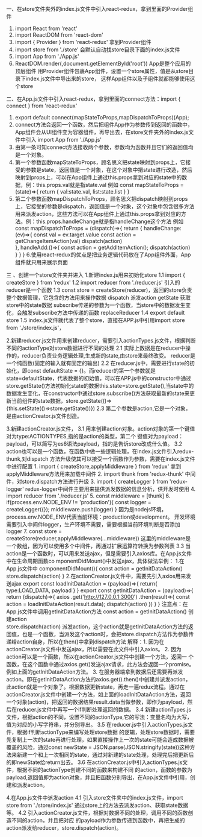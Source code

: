 一、在store文件夹外的index.js文件中引入react-redux，拿到里面的Provider组件
1. import React from 'react'
2. import ReactDOM from 'react-dom'
3. import { Provider } from 'react-redux' 拿到Provider组件
4. import store from './store' 会默认自动找store目录下面的index.js文件
5. import App from './App.js'
6. ReactDOM.render(<Provider store={store}><App /></Provider>,document.getElementById('root'))
App是整个应用的顶层组件
用Provider组件包裹App组件，设置一个store属性，值是从store目录下index.js文件中导出来的store，
这样App组件以及子组件就都能够使用这个store

二、在App.js文件中引入react-redux，拿到里面的connect方法：import { connect } from 'react-redux'
1. export default connect(mapStateToProps,mapDispatchToProps)(App);
2. connect方法会返回一个函数，然后把组件App作为参数传到返回的函数中，App组件会从UI组件变为容器组件，再导出去，在store文件夹外的index.js文件中引入 import App from './App.js' 
3. 由第一条可知connect方法接收两个参数，参数均为函数并且它们的返回值均是一个对象。
4. 第一个参数函数mapStateToProps，顾名思义把state映射到props上，它接受的参数是state，返回值是一个对象，在这个对象中把state进行改造，然后映射到props上，可以在App组件上通过this.props拿到对应的state中的数据，例：this.props.val就是指state.val
例如 const mapStateToProps = (state)=>{
	return {
		val:state.val,
		list:state.list
	}
}
5. 第二个参数函数mapDispatchToProps，顾名思义把dispatch映射到props上，它接受的参数是dispatch，返回值是一个对象，这个对象中包含很多方法用来派发action，这些方法可以在App组件上通过this.props拿到对应的方法。例：this.props.handleChange就是指handleChange这个方法
例如 const mapDispatchToProps = (dispatch)=>{
	return {
		handleChange:(ev)=>{
			const val = ev.target.value
			const action = getChangeItemAction(val)
			dispatch(action)			
		},
		handleAdd:()=>{
			const action = getAddItemAction();
			dispatch(action)			
		}
	}
}
6.使用react-redux的优点是把业务逻辑代码放在了App组件外面，App组件就只用来展示页面


三 、创建一个store文件夹并进入
1.新建index.js用来初始化store
	1.1 import { createStore } from 'redux'
	1.2 import reducer from './reducer.js' 引入的reducer是一个函数
	1.3 const store = createStore(reducer)，返回的store负责整个数据管理，它包含的方法用来操作数据
		dispatch 派发action
		getState 获取store中的state数据
		subscribe传递的参数为一个函数，当store中的数据发生变化，会触发subscribe方法中传递的函数
		replaceReducer
	1.4 export default store
	1.5 index.js文件就代表了整个store，直接在APP.js中引用import store from './store/index.js'，

2.新建reducer.js文件用来创建reducer，需要引入actionTypes.js文件，根据判断不同的actionType对store数据进行不同的处理
	2.1 实际上数据是在reducer中操作的，reducer负责业务逻辑处理,生成新的state,由store来最终改变。
		reducer是一个纯函数(固定的输入就有固定的输出)
	2.2 在reducer.js中，需要进行state的初始化，即const defaultState = {}。而reducer的第一个参数就是state=defaultState，代表数据的初始值，可以在APP.js中的constructor中通过store.getState()方法初始化state的数据this.state=store.getState(),当state中的数据发生变化，在constructor中通过store.subscribe()方法获取最新的state来更新当前组件的state数据，store.getState(()=>{this.setState(()=>store.getState())})
	2.3 第二个参数是action,它是一个对象，是由actionCreator.js文件创造。

3.新建actionCreator.js文件，
	3.1 用来创建action对象。action对象的第一个键值对为type:ACTIONTYPES,指的是action的类型，第二个
		键值对为payload：payload，可以简写为es6语法payload，指的是告诉store改成什么值。
	3.2 action也可以是一个函数，在函数中做一些逻辑处理，在index.js文件引入redux-thunk,对dispatch
		方法升级使其可以接受一个函数作为参数，需要在index.js文件中进行配置
			1. import { createStore,applyMiddleware } from 'redux' 
			   拿到applyMiddleware方法用来加载中间件
			2. import thunk from 'redux-thunk' 中间件，对store.dispatch方法进行升级
			3. import { createLogger } from 'redux-logger'
			   redux-logger中间件主要用来提供派发数据的信息分析，供开发时使用
			4. import reducer from './reducer.js'
			5. const middleware = [thunk]
			6. if(process.env.NODE_ENV != 'production'){
					const logger = createLogger({});
					middleware.push(logger)
				}
				因为是nodejs环境，process.env.NODE_ENV代表当前环境：production或development。
				开发环境需要引入中间件logger，生产环境不需要，需要根据当前环境判断是否添加logger
		  	7. const store = createStore(reducer,applyMiddleware(...middleware))
		  	   这里的middleware是一个数组，因为可以使用多个中间件，再通过扩展运算符转换为参数列表
	3.3 当action是一个函数时，可以用来发送ajax，但是需要引入axios库。在App.js文件中在生命周期函数co
		mponentDidMount()中发送ajax，具体做法举例：
			1.在App.js文件中
			componentDidMount(){
				const action = getInitDataAction()
				store.dispatch(action)
			}
			2.在actionCreator.js文件中，需要先引入axios用来发送ajax
			export const loadInitDataAction = (payload)=>{
				return{
					type:LOAD_DATA,
					payload
				}
			}
			export const getInitDataAction = (payload)=>{
				return (dispatch)=>{
					axios
					.get('http://127.0.0.1:3000')
					.then(result=>{
						const action = loadInitDataAction(result.data);
						dispatch(action)
					})
				}
			}
			注意点：在App.js文件中调用getInitDataAction方法
					const action = getInitDataAction() 创建action  
					store.dispatch(action) 派发action，这个action就是getInitDataAction方法的返回值，也是一个函数，当派发这个action时，会把store.dispatch方法作为参数传递给action自身，所以在then()中拿到dispatch方法
			解释：1. 因为在actionCreator.js文件中发送ajax，所以需要在此文件中引入axios。
				 2. 因为action可以是一个函数，所以在actionCreator.js文件中创建一个方法，返回一
					  个函数，在这个函数中通过axios.get()发送ajax请求，此方法会返回一个promise。例如上面的getInitDataAction方法。
				 3. 在服务器端拿到数据后还需要再派发action。即在getInitDataAction方法的axios.get().then()中创建并派发action，此action就是一个对象了。根据数据更新state，再走一遍redux流程。通过在actionCreator.js文件中创建一个方法，如上面的loadInitDataAction方法，返回一个对象(action)，把返回的数据结果result.data当做参数，即作为payload，然后在reducer.js文件中再写一个if判断处理返回的数据。
	3.4 新建actionTypes.js文件，根据action的不同，设置不同的actionType,它的写法：变量名均为大写，
		值为对应的小写字符串，并分别导出。
	3.5 在reducer.js中引入actionTypes.js文件，根据if判断actionType来编写处理store数据
		的逻辑，处理store数据时，需要先复制上一次的state再进行处理，如果直接操作上一次的state可能会造成数据被覆盖的风险，通过const newState = JSON.parse(JSON.stringify(state))这种方法来新建一个和上一次相同的state，通过对新建的state处理，处理完后把更新后的即newState给return出去。
	3.6 在actionCreator.js中引入actionTypes.js文件，根据不同的actionType创建不同的函数来构建不同
		的action，函数的参数为payload,返回值即为action对象，并且把函数分别导出，在App.js文件中引用，创建和派发action。

4.在App.js文件中派发action
	4.1 引入store文件夹中的index.js文件，import store from './store/index.js' 
		通过store上的方法去派发action、获取state数据等。
	4.2 引入actionCreator.js文件，根据对数据不同的处理，调用不同的函数创造不同的action，并且把对应
		的payload作为参数传递到函数中，再把生成的action派发给reducer，store.dispatch(action)。